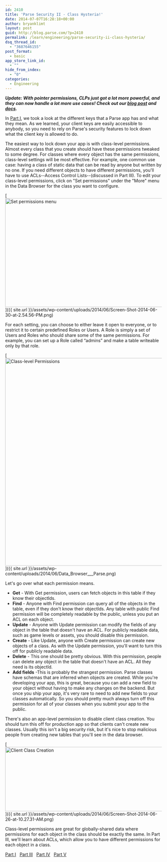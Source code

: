 ```yaml
---
id: 2410
title: 'Parse Security II - Class Hysteria!'
date: 2014-07-07T16:28:18+00:00
author: bryanklimt
layout: post
guid: http://blog.parse.com/?p=2410
permalink: /learn/engineering/parse-security-ii-class-hysteria/
dsq_thread_id:
  - "3687646155"
post_format:
  - basic
app_store_link_id:
  - ""
hide_from_index:
  - "0"
categories:
  - Engineering
---
```

_**Update: With pointer permissions, CLPs just got a lot more powerful, and they can now handle a lot more use cases! Check out our <a href="http://blog.parse.com/learn/secure-your-app-from-the-data-browser-with-pointer-permissions/" target="_blank">blog post</a> and <a href="https://parse.com/docs/ios/guide#security-pointer-permissions" target="_blank">docs</a>.**_

In <a href="http://blog.parse.com/2014/06/30/parse-security-i-are-you-the-key-master/" target="_blank">Part I</a>, we took a look at the different keys that a Parse app has and what they mean. As we learned, your client keys are easily accessible to anybody, so you need to rely on Parse's security features to lock down what the client key is allowed to do.

The easiest way to lock down your app is with class-level permissions. Almost every class that you create should have these permissions tweaked to some degree. For classes where every object has the same permissions, class-level settings will be most effective. For example, one common use case: having a class of static data that can be read by anyone but written by no one. If you need different objects to have different permissions, you'll have to use ACLs--Access Control Lists--(discussed in Part III). To edit your class-level permissions, click on "Set permissions" under the "More" menu in the Data Browser for the class you want to configure.

[<img class="aligncenter size-full wp-image-2418" src="{{ site.url }}/assets/wp-content/uploads/2014/06/Screen-Shot-2014-06-30-at-2.54.56-PM.png" alt="Set permissions menu" width="512" height="350" />]({{ site.url }}/assets/wp-content/uploads/2014/06/Screen-Shot-2014-06-30-at-2.54.56-PM.png)

For each setting, you can choose to either leave it open to everyone, or to restrict it to certain predefined Roles or Users. A Role is simply a set of Users and Roles who should share some of the same permissions. For example, you can set up a Role called “admins” and make a table writeable only by that role.

[<img class="aligncenter size-full wp-image-2411" src="{{ site.url }}/assets/wp-content/uploads/2014/06/Data_Browser___Parse.png" alt="Class-level Permissions" width="928" height="668" />]({{ site.url }}/assets/wp-content/uploads/2014/06/Data_Browser___Parse.png)

Let's go over what each permission means.

<ul class="standard-list">
  <li>
    <strong>Get</strong> - With Get permission, users can fetch objects in this table if they know their objectIds.
  </li>
  <li>
    <strong>Find</strong> - Anyone with Find permission can query all of the objects in the table, even if they don't know their objectIds. Any table with public Find permission will be completely readable by the public, unless you put an ACL on each object.
  </li>
  <li>
    <strong>Update</strong> - Anyone with Update permission can modify the fields of any object in the table that doesn't have an ACL. For publicly readable data, such as game levels or assets, you should disable this permission.
  </li>
  <li>
    <strong>Create</strong> - Like Update, anyone with Create permission can create new objects of a class. As with the Update permission, you'll want to turn this off for publicly readable data.
  </li>
  <li>
    <strong>Delete</strong> - This one should be pretty obvious. With this permission, people can delete any object in the table that doesn't have an ACL. All they need is its objectId.
  </li>
  <li>
    <strong>Add fields</strong> -This is probably the strangest permission. Parse classes have schemas that are inferred when objects are created. While you're developing your app, this is great, because you can add a new field to your object without having to make any changes on the backend. But once you ship your app, it's very rare to need to add new fields to your classes automatically. So you should pretty much always turn off this permission for all of your classes when you submit your app to the public.
  </li>
</ul>

There's also an app-level permission to disable client class creation. You should turn this off for production app so that clients can't create new classes. Usually this isn't a big security risk, but it's nice to stop malicious people from creating new tables that you'll see in the data browser.

[<img class="aligncenter size-full wp-image-2412" src="{{ site.url }}/assets/wp-content/uploads/2014/06/Screen-Shot-2014-06-26-at-10.27.31-AM.png" alt="Client Class Creation" width="685" height="207" />]({{ site.url }}/assets/wp-content/uploads/2014/06/Screen-Shot-2014-06-26-at-10.27.31-AM.png)

Class-level permissions are great for globally-shared data where permissions for each object in the class should be exactly the same. In Part III, we'll learn about ACLs, which allow you to have different permissions for each object in a class.

<span style="text-decoration: underline;"><a href="http://blog.parse.com/2014/06/30/parse-security-i-are-you-the-key-master/" target="_blank">Part I</a></span>   <span style="text-decoration: underline;"><a href="http://blog.parse.com/2014/07/14/parse-security-iii-are-you-on-the-list/" target="_blank">Part III</a></span>   <span style="text-decoration: underline;"><a href="http://blog.parse.com/2014/07/21/parse-security-iv-ahead-in-the-cloud/" target="_blank">Part IV</a></span>   <span style="text-decoration: underline;"><a href="http://blog.parse.com/2014/07/28/parse-security-v-how-to-make-friends/" target="_blank">Part V</a></span>